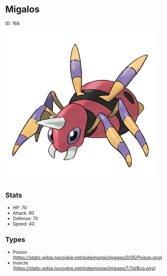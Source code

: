 # Migalos


ID: 168

![](https://raw.githubusercontent.com/PokeAPI/sprites/master/sprites/pokemon/other/official-artwork/168.png "Migalos")

## Stats


 - HP: 70
 - Attack: 90
 - Defense: 70
 - Speed: 40

## Types


 - Poison (https://static.wikia.nocookie.net/pokemongo/images/0/05/Poison.png)
 - Insecte (https://static.wikia.nocookie.net/pokemongo/images/7/7d/Bug.png)
